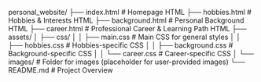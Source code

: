 personal_website/
├── index.html               # Homepage HTML
├── hobbies.html             # Hobbies & Interests HTML
├── background.html          # Personal Background HTML
├── career.html              # Professional Career & Learning Path HTML
├── assets/
│   ├── css/
│   │   ├── main.css         # Main CSS for general styles
│   │   ├── hobbies.css      # Hobbies-specific CSS
│   │   ├── background.css   # Background-specific CSS
│   │   └── career.css       # Career-specific CSS
│   └── images/              # Folder for images (placeholder for user-provided images)
└── README.md                # Project Overview
